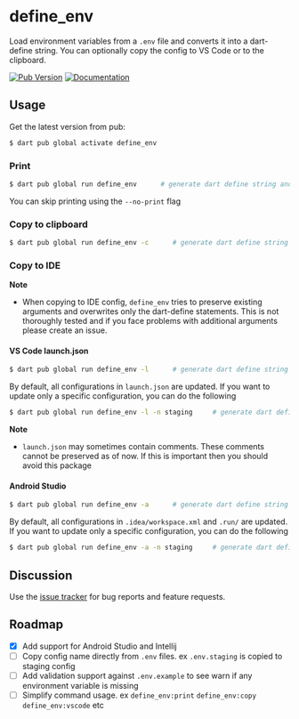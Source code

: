 define_env
======

Load environment variables from a `.env` file and converts it into a dart-define string. You can
optionally copy the config to VS Code or to the clipboard.

[![Pub Version][pub-badge]][pub]
[![Documentation][dartdocs-badge]][dartdocs]

[pub-badge]: https://img.shields.io/pub/v/define_env.svg

[pub]: https://pub.dartlang.org/packages/define_env

[dartdocs-badge]: https://img.shields.io/badge/dartdocs-reference-blue.svg

[dartdocs]: https://www.dartdocs.org/documentation/define_env/latest

## Usage

Get the latest version from pub:

```sh
$ dart pub global activate define_env
```

### Print

```sh
$ dart pub global run define_env      # generate dart define string and print it to stdout
```

You can skip printing using the `--no-print` flag

### Copy to clipboard

```sh
$ dart pub global run define_env -c      # generate dart define string and copy to clipboard 
```

### Copy to IDE

**Note**

- When copying to IDE config, `define_env` tries to preserve existing arguments and overwrites only
  the dart-define statements. This is not thoroughly tested and if you face problems with additional
  arguments please create an issue.

#### VS Code launch.json

```sh
$ dart pub global run define_env -l      # generate dart define string and copy it to launch.json
```

By default, all configurations in `launch.json` are updated. If you want to update only a specific
configuration, you can do the following

```sh
$ dart pub global run define_env -l -n staging     # generate dart define string and copy it to "staging" configuration in launch.json
```

**Note**

- `launch.json` may sometimes contain comments. These comments cannot be preserved as of now. If
  this is important then you should avoid this package

#### Android Studio

```sh
$ dart pub global run define_env -a      # generate dart define string and copy it to all run configs
```

By default, all configurations in `.idea/workspace.xml` and `.run/` are updated. If you want to update only a specific
configuration, you can do the following

```sh
$ dart pub global run define_env -a -n staging     # generate dart define string and copy it to "staging" configuration only
```

## Discussion

Use the [issue tracker][tracker] for bug reports and feature requests.

[tracker]: https://github.com/ibrahim-mubarak/define_env/issues

## Roadmap

- [x] Add support for Android Studio and Intellij
- [ ] Copy config name directly from `.env` files. ex `.env.staging` is copied to staging config
- [ ] Add validation support against `.env.example` to see warn if any environment variable is missing
- [ ] Simplify command usage. ex `define_env:print` `define_env:copy` `define_env:vscode` etc
